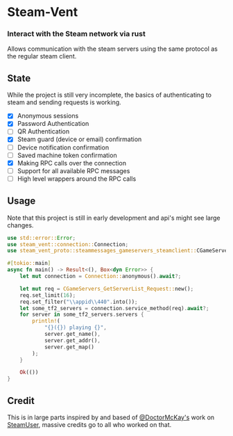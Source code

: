 # Steam-Vent

### Interact with the Steam network via rust

Allows communication with the steam servers using the same protocol as the regular steam client.

## State

While the project is still very incomplete, the basics of authenticating to steam and sending requests is working.

- [x] Anonymous sessions
- [x] Password Authentication
- [ ] QR Authentication
- [x] Steam guard (device or email) confirmation
- [ ] Device notification confirmation
- [ ] Saved machine token confirmation
- [x] Making RPC calls over the connection
- [ ] Support for all available RPC messages
- [ ] High level wrappers around the RPC calls 

## Usage

Note that this project is still in early development and api's might see large changes.

```rust
use std::error::Error;
use steam_vent::connection::Connection;
use steam_vent_proto::steammessages_gameservers_steamclient::CGameServers_GetServerList_Request;

#[tokio::main]
async fn main() -> Result<(), Box<dyn Error>> {
    let mut connection = Connection::anonymous().await?;

    let mut req = CGameServers_GetServerList_Request::new();
    req.set_limit(16);
    req.set_filter("\\appid\\440".into());
    let some_tf2_servers = connection.service_method(req).await?;
    for server in some_tf2_servers.servers {
        println!(
            "{}({}) playing {}",
            server.get_name(),
            server.get_addr(),
            server.get_map()
        );
    }

    Ok(())
}
```

## Credit

This is in large parts inspired by and based of [@DoctorMcKay's](https://github.com/DoctorMcKay) work on [SteamUser](https://github.com/DoctorMcKay/node-steam-user/),
massive credits go to all who worked on that. 